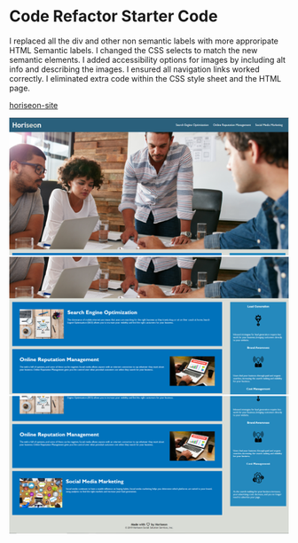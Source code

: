 # Code Refactor Starter Code

I replaced all the div and other non semantic labels with more approripate HTML Semantic labels.
I changed the CSS selects to match the new semantic elements.
I added accessibility options for images by including alt info and describing the images.
I ensured all navigation links worked correctly.
I eliminated extra code within the CSS style sheet and the HTML page.

[horiseon-site](https://dannyramirezgd.github.io/Challenge-1/)

![screenshot](./assets/images/screenshot-1.png?raw=true "Screenshot of site")
![screenshot](./assets/images/screenshot-2.png?raw=true "Screenshot of site")
![screenshot](./assets/images/screenshot-3.png?raw=true "Screenshot of site")


